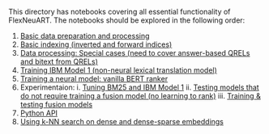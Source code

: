 This directory has notebooks covering all essential functionality of FlexNeuART. The notebooks should be explored in the following order:

1. [Basic data preparation and processing](basic_data_preparation_and_processing.ipynb)
2. [Basic indexing (inverted and forward indices)](basic_indexing.ipynb)
3. [Data processing: Special cases (need to cover answer-based QRELs and bitext from QRELs)](special_data_processing.ipynb)
4. [Training IBM Model 1 (non-neural lexical translation model)](train_model1.ipynb)
5. [Training a neural model: vanilla BERT ranker](train_neural_model.ipynb)
6. Experimentaion:
    i. [Tuning BM25 and IBM Model 1](experimentation_tuning_bm25_and_bm25_model1.ipynb)
    ii. [Testing models that do not require training a fusion model (no learning to rank)](experimentation_testing_no_need_to_train_fusion.ipynb)
    iii. [Training & testing fusion models](experimentation_train_fusion_models.ipynb)
6. [Python API](py_api_demo.ipynb)
7. [Using k-NN search on dense and dense-sparse embeddings](cand_generator_nmslib.ipynb)



